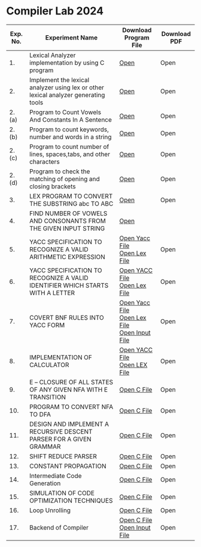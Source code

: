 # Compiler Lab 2024


| Exp. No. | Experiment Name | Download Program File | Download PDF |
| --- | --- | --- | --- |
| 1. | Lexical Analyzer implementation by using C program | [Open](https://github.com/blackpeps/compilerlab2024/blob/main/Code/EXP01/exp01_v2.c) | Open |
| 2. | Implement the lexical analyzer using lex or other lexical analyzer generating tools | [Open](https://github.com/blackpeps/compilerlab2024/blob/main/Code/EXP02/exp_02.l) | Open |
| 2. (a) | Program to Count Vowels And Constants In A Sentence | [Open](https://github.com/blackpeps/compilerlab2024/blob/main/Code/EXP02/exp02a.l) | Open |
| 2. (b) | Program to count keywords, number and words in a string | [Open](https://github.com/blackpeps/compilerlab2024/blob/main/Code/EXP02/exp02b.l) | Open |
| 2. (c) | Program to count number of lines, spaces,tabs, and other characters | [Open](https://github.com/blackpeps/compilerlab2024/blob/main/Code/EXP02/exp02c.l) | Open |
| 2. (d) | Program to check the matching of opening and closing brackets | [Open](https://github.com/blackpeps/compilerlab2024/blob/main/Code/EXP02/exp02d.l) | Open |
| 3. | LEX PROGRAM TO CONVERT THE SUBSTRING abc TO ABC | [Open](https://github.com/blackpeps/compilerlab2024/blob/main/Code/EXP03/exp03.l) | Open |
| 4. | FIND NUMBER OF VOWELS AND CONSONANTS FROM THE GIVEN INPUT STRING | [Open](https://github.com/blackpeps/compilerlab2024/blob/main/Code/EXP04/exo04.l)
| 5. | YACC SPECIFICATION TO RECOGNIZE A VALID ARITHMETIC EXPRESSION | [Open Yacc File](https://github.com/blackpeps/compilerlab2024/blob/main/Code/EXP05/exp05.y) <br /> [Open Lex File](https://github.com/blackpeps/compilerlab2024/blob/main/Code/EXP05/exp05.l) | Open |
| 6. | YACC SPECIFICATION TO RECOGNIZE A VALID IDENTIFIER WHICH STARTS WITH A LETTER | [Open YACC File](https://github.com/blackpeps/compilerlab2024/blob/main/Code/EXP06/exp06.y) <br /> [Open Lex File](https://github.com/blackpeps/compilerlab2024/blob/main/Code/EXP06/exp06.l) | Open |
| 7. | COVERT BNF RULES INTO YACC FORM | [Open Yacc File](https://github.com/blackpeps/compilerlab2024/blob/main/Code/EXP07/exp07.y) <br /> [Open Lex File](https://github.com/blackpeps/compilerlab2024/blob/main/Code/EXP07/exp07.l) <br /> [Open Input File](https://github.com/blackpeps/compilerlab2024/blob/main/Code/EXP07/test_input.txt) | Open |
| 8. | IMPLEMENTATION OF CALCULATOR | [Open YACC File](https://github.com/blackpeps/compilerlab2024/blob/main/Code/EXP08/exp08.y) <br /> [Open LEX File](https://github.com/blackpeps/compilerlab2024/blob/main/Code/EXP08/exp08.l) | Open |
| 9. | Ε – CLOSURE OF ALL STATES OF ANY GIVEN NFA WITH Ε TRANSITION | [Open C File](https://github.com/blackpeps/compilerlab2024/blob/main/Code/EXP09/exp09.c) | Open |
| 10. | PROGRAM TO CONVERT NFA TO DFA | [Open C File](https://github.com/blackpeps/compilerlab2024/blob/main/Code/EXP10/exp10.c) | Open |
| 11. | DESIGN AND IMPLEMENT A RECURSIVE DESCENT PARSER FOR A GIVEN GRAMMAR | [Open C File](https://github.com/blackpeps/compilerlab2024/blob/main/Code/EXP11/exp11.c) | Open |
| 12. | SHIFT REDUCE PARSER | [Open C File](https://github.com/blackpeps/compilerlab2024/blob/main/Code/EXP12/exp12.c) | Open |
| 13. | CONSTANT PROPAGATION | [Open C File](https://github.com/blackpeps/compilerlab2024/blob/main/Code/EXP13/exp13.c) | Open |
| 14. | Intermediate Code Generation | [Open C File](https://github.com/blackpeps/compilerlab2024/blob/main/Code/EXP14/exp14.c) | Open |
| 15. | SIMULATION OF CODE OPTIMIZATION TECHNIQUES | [Open C File](https://github.com/blackpeps/compilerlab2024/blob/main/Code/EXP15/exp15.c) | Open |
| 16. | Loop Unrolling | [Open C File](https://github.com/blackpeps/compilerlab2024/blob/main/Code/EXP16/exp16.c) | Open |
| 17. | Backend of Compiler | [Open C File](https://github.com/blackpeps/compilerlab2024/blob/main/Code/EXP17/exp17.c) <br /> [Open Input File](https://github.com/blackpeps/compilerlab2024/blob/main/Code/EXP17/input.txt) | Open |
